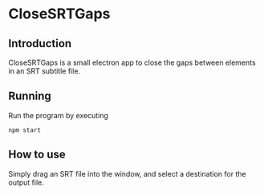 # CloseSRTGaps

## Introduction

CloseSRTGaps is a small electron app to close the gaps between elements in an SRT subtitle file.

## Running

Run the program by executing

~~~
npm start
~~~

## How to use

Simply drag an SRT file into the window, and select a destination for the output file.